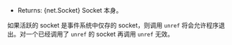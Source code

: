 <!-- YAML
added: v0.9.1
-->

* Returns: {net.Socket} Socket 本身。

如果活跃的 socket 是事件系统中仅存的 socket，则调用 `unref` 将会允许程序退出。对一个已经调用了 `unref` 的 socket 再调用 `unref` 无效。
